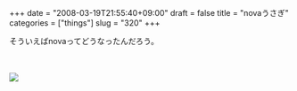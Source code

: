 +++
date = "2008-03-19T21:55:40+09:00"
draft = false
title = "novaうさぎ"
categories = ["things"]
slug = "320"
+++

そういえばnovaってどうなったんだろう。<br />
<br />
<br />

<p>
<a rel="lightbox" href="https://keruru.net/images/47e10d4bed852-080319-215158.jpg" alt="moblog images"><img src="https://keruru.net/images/47e10d4bed852-thumb_080319-215158.jpg" border="0" /></a>
</p>
